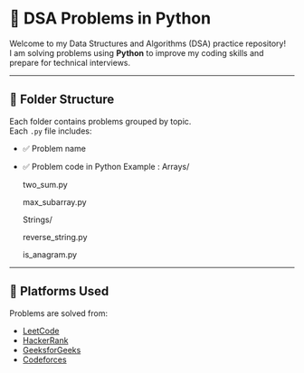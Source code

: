 # 🐍 DSA Problems in Python

Welcome to my Data Structures and Algorithms (DSA) practice repository!  
I am solving problems using **Python** to improve my coding skills and prepare for technical interviews.

---

## 📂 Folder Structure

Each folder contains problems grouped by topic.  
Each `.py` file includes:
- ✅ Problem name
- ✅ Problem code in Python
Example :
    Arrays/
  
    two_sum.py
  
    max_subarray.py

    Strings/
  
    reverse_string.py
  
    is_anagram.py

---

## 🚀 Platforms Used

Problems are solved from:
- [LeetCode](https://leetcode.com/)
- [HackerRank](https://www.hackerrank.com/)
- [GeeksforGeeks](https://www.geeksforgeeks.org/)
- [Codeforces](https://codeforces.com/)



